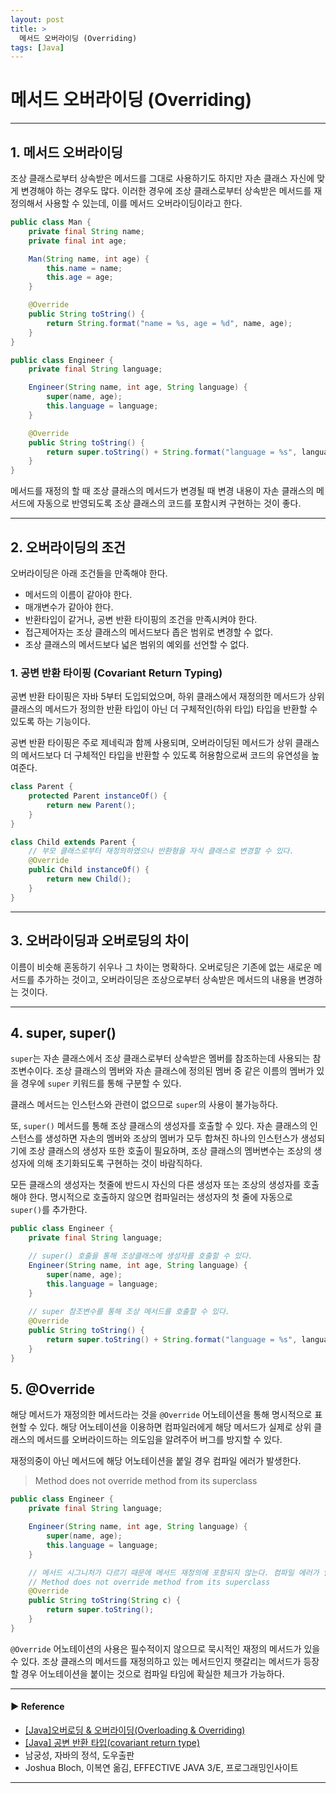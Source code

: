 ```yaml
---
layout: post
title: >
  메서드 오버라이딩 (Overriding)
tags: [Java]
---
```


# 메서드 오버라이딩 (Overriding)

---
## 1. 메서드 오버라이딩
조상 클래스로부터 상속받은 메서드를 그대로 사용하기도 하지만 자손 클래스 자신에 맞게 변경해야 하는 경우도 많다.
이러한 경우에 조상 클래스로부터 상속받은 메서드를 재정의해서 사용할 수 있는데, 이를 메서드 오버라이딩이라고 한다.

```java
public class Man {
    private final String name;
    private final int age;

    Man(String name, int age) {
        this.name = name;
        this.age = age;
    }

    @Override
    public String toString() {
        return String.format("name = %s, age = %d", name, age);
    }
}

public class Engineer { 
    private final String language;

    Engineer(String name, int age, String language) {
        super(name, age);
        this.language = language;
    }

    @Override
    public String toString() {
        return super.toString() + String.format("language = %s", language);
    }
}
```

메서드를 재정의 할 때 조상 클래스의 메서드가 변경될 때 변경 내용이 자손 클래스의 메서드에 자동으로 반영되도록 조상 클래스의 코드를 포함시켜 구현하는 것이 좋다.

---
## 2. 오버라이딩의 조건
오버라이딩은 아래 조건들을 만족해야 한다.

- 메서드의 이름이 같아야 한다.
- 매개변수가 같아야 한다.
- 반환타입이 같거나, 공변 반환 타이핑의 조건을 만족시켜야 한다.
- 접근제어자는 조상 클래스의 메서드보다 좁은 범위로 변경할 수 없다.
- 조상 클래스의 메서드보다 넓은 범위의 예외를 선언할 수 없다.

### 1. 공변 반환 타이핑 (Covariant Return Typing)
공변 반환 타이핑은 자바 5부터 도입되었으며, 하위 클래스에서 재정의한 메서드가 상위 클래스의 메서드가 정의한 반환 타입이 아닌 더 구체적인(하위 타입) 타입을 반환할 수 있도록 하는 기능이다.

공변 반환 타이핑은 주로 제네릭과 함께 사용되며, 오버라이딩된 메서드가 상위 클래스의 메서드보다 더 구체적인 타입을 반환할 수 있도록 허용함으로써 코드의 유연성을 높여준다.

```java
class Parent {
    protected Parent instanceOf() {
        return new Parent();
    }
}

class Child extends Parent {
    // 부모 클래스로부터 재정의하였으나 반환형을 자식 클래스로 변경할 수 있다.
    @Override 
    public Child instanceOf() {
        return new Child();
    }
}
```

---
## 3. 오버라이딩과 오버로딩의 차이
이름이 비슷해 혼동하기 쉬우나 그 차이는 명확하다. 오버로딩은 기존에 없는 새로운 메서드를 추가하는 것이고, 오버라이딩은 조상으로부터 상속받은 메서드의 내용을 변경하는 것이다.

---
## 4. super, super()
`super`는 자손 클래스에서 조상 클래스로부터 상속받은 멤버를 참조하는데 사용되는 참조변수이다.
조상 클래스의 멤버와 자손 클래스에 정의된 멤버 중 같은 이름의 멤버가 있을 경우에 `super` 키워드를 통해 구분할 수 있다.

클래스 메서드는 인스턴스와 관련이 없으므로 `super`의 사용이 불가능하다.

또, `super()` 메서드를 통해 조상 클래스의 생성자를 호출할 수 있다.
자손 클래스의 인스턴스를 생성하면 자손의 멤버와 조상의 멤버가 모두 합쳐진 하나의 인스턴스가 생성되기에 조상 클래스의 생성자 또한 호출이 필요하며, 
조상 클래스의 멤버변수는 조상의 생성자에 의해 초기화되도록 구현하는 것이 바람직하다.

모든 클래스의 생성자는 첫줄에 반드시 자신의 다른 생성자 또는 조상의 생성자를 호출해야 한다. 
명시적으로 호출하지 않으면 컴파일러는 생성자의 첫 줄에 자동으로 `super()`를 추가한다.

```java
public class Engineer { 
    private final String language;

    // super() 호출을 통해 조상클래스에 생성자를 호출할 수 있다.
    Engineer(String name, int age, String language) {
        super(name, age);
        this.language = language;
    }
    
    // super 참조변수를 통해 조상 메서드를 호출할 수 있다.
    @Override
    public String toString() {
        return super.toString() + String.format("language = %s", language);
    }
}
```

## 5. @Override
해당 메서드가 재정의한 메서드라는 것을 `@Override` 어노테이션을 통해 명시적으로 표현할 수 있다.
해당 어노테이션을 이용하면 컴파일러에게 해당 메서드가 실제로 상위 클래스의 메서드를 오버라이드하는 의도임을 알려주어 버그를 방지할 수 있다.

재정의중이 아닌 메서드에 해당 어노테이션을 붙일 경우 컴파일 에러가 발생한다.

> Method does not override method from its superclass

```java
public class Engineer {
    private final String language;

    Engineer(String name, int age, String language) {
        super(name, age);
        this.language = language;
    }

    // 메서드 시그니처가 다르기 때문에 메서드 재정의에 포함되지 않는다. 컴파일 에러가 발생한다.
    // Method does not override method from its superclass
    @Override
    public String toString(String c) {
        return super.toString();
    }
}
```

`@Override` 어노테이션의 사용은 필수적이지 않으므로 묵시적인 재정의 메서드가 있을 수 있다.
조상 클래스의 메서드를 재정의하고 있는 메서드인지 햇갈리는 메서드가 등장할 경우 어노테이션을 붙이는 것으로 컴파일 타임에 확실한 체크가 가능하다.

---
#### ▶ Reference
- [[Java]오버로딩 & 오버라이딩(Overloading & Overriding)](https://hyoje420.tistory.com/14)
- [[Java] 공변 반환 타입(covariant return type)](https://ingnoh.tistory.com/153)
- 남궁성, 자바의 정석, 도우출판
- Joshua Bloch, 이복연 옮김, EFFECTIVE JAVA 3/E, 프로그래밍인사이트

---
